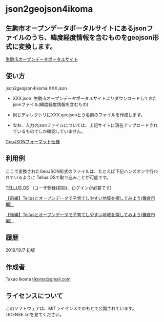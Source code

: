 # json2geojson4ikoma


## 生駒市オープンデータポータルサイトにあるjsonファイルのうち、緯度経度情報を含むものをgeojson形式に変換します。

 [生駒市オープンデータポータルサイト](https://data.city.ikoma.lg.jp/)



## 使い方

json2geojson4ikoma XXX.json

- XXX.json: 生駒市オープンデータポータルサイトよりダウンロードしてきたjsonファイル(緯度経度情報を含むもの)

- 同じディレクトリにXXX.geojsonとう名前のファイルを作成します。

- なお、入力のjsonファイルについては、上記サイトに現在アップロードされているものでしか確認していません。

[GeoJSONフォーマット仕様]( https://s.kitazaki.name/docs/geojson-spec-ja.html)

## 利用例

ここで変換されたGeoJSON形式のファイルは、たとえば下記ハンズオンで行われているように
Tellus OSで取り込みことが可能です。

[TELLUS OS](https://www.tellusxdp.com/ja/)
（ユーザ登録(初回)、ログインが必要です)


[【前編】Tellusとオープンデータで子育てしやすい地域を探してみよう(鎌倉市編）](https://qiita.com/ueki_kensuke/items/b7581123aa13765f02da)

[【後編】Tellusとオープンデータで子育てしやすい地域を探してみよう(鎌倉市編）](https://qiita.com/ueki_kensuke/items/e51c227d488449df64b0)

## 履歴
2019/10/7 初版

## 作成者
Takao Ikoma tikoma@gmail.com

## ライセンスについて
このソフトウェアは、MITライセンスでのもとで公開されています。LICENSE.txtを見てください。

